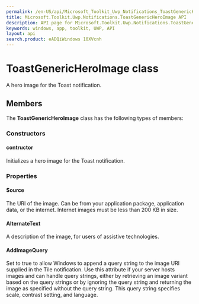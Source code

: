 ```yaml
---
permalink: /en-US/api/Microsoft_Toolkit_Uwp_Notifications_ToastGenericHeroImage.htm
title: Microsoft.Toolkit.Uwp.Notifications.ToastGenericHeroImage API 
description: API page for Microsoft.Toolkit.Uwp.Notifications.ToastGenericHeroImage
keywords: windows, app, toolkit, UWP, API
layout: api
search.product: eADQiWindows 10XVcnh
---
```



# ToastGenericHeroImage class

A hero image for the Toast notification.

## Members

The **ToastGenericHeroImage** class has the following types of members:

### Constructors

#### contructor

Initializes a hero image for the Toast notification.



### Properties

#### Source

The URI of the image. Can be from your application package, application data, or the internet. Internet images must be less than 200 KB in size.



#### AlternateText

A description of the image, for users of assistive technologies.



#### AddImageQuery

Set to true to allow Windows to append a query string to the image URI supplied in the Tile notification. Use this attribute if your server hosts images and can handle query strings, either by retrieving an image variant based on the query strings or by ignoring the query string and returning the image as specified without the query string. This query string specifies scale, contrast setting, and language.


